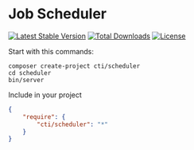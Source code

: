 # Job Scheduler
[![Latest Stable Version](https://poser.pugx.org/cti/scheduler/v/stable.png)](https://packagist.org/packages/cti/scheduler)
[![Total Downloads](https://poser.pugx.org/cti/scheduler/downloads.png)](https://packagist.org/packages/cti/scheduler)
[![License](https://poser.pugx.org/cti/scheduler/license.png)](https://packagist.org/packages/cti/scheduler)

Start with this commands:

```
composer create-project cti/scheduler
cd scheduler
bin/server
```

Include in your project
	
```json
{
    "require": {
        "cti/scheduler": "*"
    }
}
```
